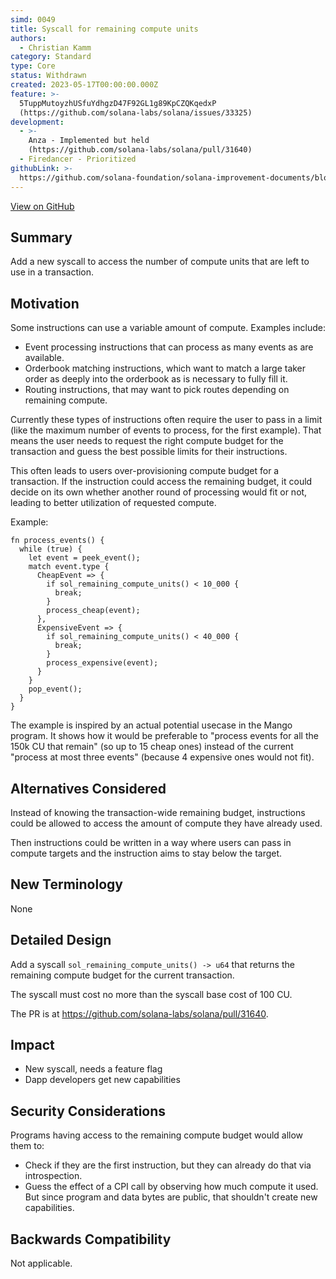 ```yaml
---
simd: 0049
title: Syscall for remaining compute units
authors:
  - Christian Kamm
category: Standard
type: Core
status: Withdrawn
created: 2023-05-17T00:00:00.000Z
feature: >-
  5TuppMutoyzhUSfuYdhgzD47F92GL1g89KpCZQKqedxP
  (https://github.com/solana-labs/solana/issues/33325)
development:
  - >-
    Anza - Implemented but held
    (https://github.com/solana-labs/solana/pull/31640)
  - Firedancer - Prioritized
githubLink: >-
  https://github.com/solana-foundation/solana-improvement-documents/blob/main/proposals/0049-syscall-get-remaining-compute-units.md
---
```

[View on GitHub](https://github.com/solana-foundation/solana-improvement-documents/blob/main/proposals/0049-syscall-get-remaining-compute-units.md)


## Summary

Add a new syscall to access the number of compute units that are left to use
in a transaction.

## Motivation

Some instructions can use a variable amount of compute. Examples include:

- Event processing instructions that can process as many events as are available.
- Orderbook matching instructions, which want to match a large taker order as
  deeply into the orderbook as is necessary to fully fill it.
- Routing instructions, that may want to pick routes depending on remaining compute.

Currently these types of instructions often require the user to pass in
a limit (like the maximum number of events to process, for the first example).
That means the user needs to request the right compute budget for the transaction
and guess the best possible limits for their instructions.

This often leads to users over-provisioning compute budget for a transaction.
If the instruction could access the remaining budget, it could decide on its
own whether another round of processing would fit or not, leading to better
utilization of requested compute.

Example:

```
fn process_events() {
  while (true) {
    let event = peek_event();
    match event.type {
      CheapEvent => {
        if sol_remaining_compute_units() < 10_000 {
          break;
        }
        process_cheap(event);
      },
      ExpensiveEvent => {
        if sol_remaining_compute_units() < 40_000 {
          break;
        }
        process_expensive(event);
      }
    }
    pop_event();
  }
}
```

The example is inspired by an actual potential usecase in the Mango program. It
shows how it would be preferable to "process events for all the 150k CU that remain"
(so up to 15 cheap ones) instead of the current "process at most three events"
(because 4 expensive ones would not fit).

## Alternatives Considered

Instead of knowing the transaction-wide remaining budget, instructions could be
allowed to access the amount of compute they have already used.

Then instructions could be written in a way where users can pass in compute targets
and the instruction aims to stay below the target.

## New Terminology

None

## Detailed Design

Add a syscall `sol_remaining_compute_units() -> u64` that returns the remaining
compute budget for the current transaction.

The syscall must cost no more than the syscall base cost of 100 CU.

The PR is at https://github.com/solana-labs/solana/pull/31640.

## Impact

- New syscall, needs a feature flag
- Dapp developers get new capabilities

## Security Considerations

Programs having access to the remaining compute budget would allow them to:

- Check if they are the first instruction, but they can already do that via
  introspection.
- Guess the effect of a CPI call by observing how much compute it used. But since
  program and data bytes are public, that shouldn't create new capabilities.

## Backwards Compatibility

Not applicable.
